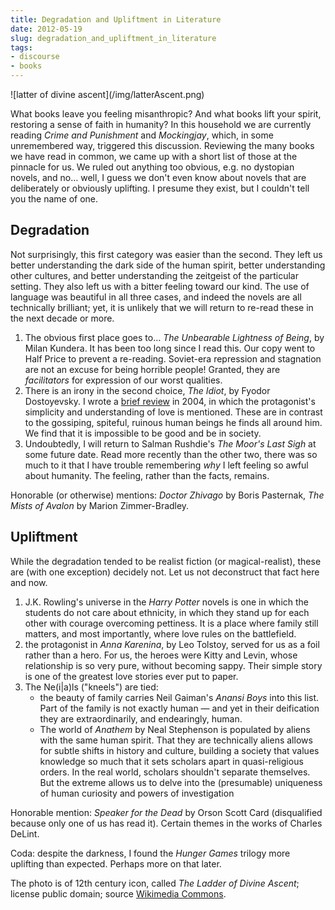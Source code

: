 ```yaml
---
title: Degradation and Upliftment in Literature
date: 2012-05-19
slug: degradation_and_upliftment_in_literature
tags:
- discourse
- books
---
```


<div class="rightImage">
![latter of divine ascent](/img/latterAscent.png)
</div>

What books leave you feeling misanthropic? And what books lift your spirit,
restoring a sense of faith in humanity? In this household we are currently
reading _Crime and Punishment_ and _Mockingjay_, which, in some unremembered
way, triggered this discussion. Reviewing the many books we have read in common,
we came up with a short list of those at the pinnacle for us. We ruled out
anything too obvious, e.g. no dystopian novels, and no&hellip; well, I guess we
don't even know about novels that are deliberately or obviously uplifting. I
presume they exist, but I couldn't tell you the name of one.

<!-- truncate -->

## Degradation

Not surprisingly, this first category was easier than the second. They left us
better understanding the dark side of the human spirit, better understanding
other cultures, and better understanding the zeitgeist of the particular
setting. They also left us with a bitter feeling toward our kind. The use of
language was beautiful in all three cases, and indeed the novels are all
technically brilliant; yet, it is unlikely that we will return to re-read these
in the next decade or more.

1. The obvious first place goes to&hellip; _The Unbearable Lightness of Being_,
   by Milan Kundera. It has been too long since I read this. Our copy went to
   Half Price to prevent a re-reading. Soviet-era repression and stagnation are
   not an excuse for being horrible people! Granted, they are _facilitators_ for
   expression of our worst qualities.
2. There is an irony in the second choice, _The Idiot_, by Fyodor Dostoyevsky. I
   wrote a [brief review](/archive/2004/07/16/dostoyevskys_th) in 2004, in which
   the protagonist's simplicity and understanding of love is mentioned. These
   are in contrast to the gossiping, spiteful, ruinous human beings he finds all
   around him. We find that it is impossible to be good and be in society.
3. Undoubtedly, I will return to Salman Rushdie's _The Moor's Last Sigh_ at some
   future date. Read more recently than the other two, there was so much to it
   that I have trouble remembering _why_ I left feeling so awful about humanity.
   The feeling, rather than the facts, remains.

Honorable (or otherwise) mentions: _Doctor Zhivago_ by Boris Pasternak, _The
Mists of Avalon_ by Marion Zimmer-Bradley.

## Upliftment

While the degradation tended to be realist fiction (or magical-realist), these
are (with one exception) decidely not. Let us not deconstruct that fact here and
now.

1. J.K. Rowling's universe in the _Harry Potter_ novels is one in which the
   students do not care about ethnicity, in which they stand up for each other
   with courage overcoming pettiness. It is a place where family still matters,
   and most importantly, where love rules on the battlefield.
2. the protagonist in _Anna Karenina_, by Leo Tolstoy, served for us as a foil
   rather than a hero. For us, the heroes were Kitty and Levin, whose
   relationship is so very pure, without becoming sappy. Their simple story is
   one of the greatest love stories ever put to paper.
3. The Ne(i|a)ls ("kneels") are tied:
   * the beauty of family carries Neil Gaiman's _Anansi Boys_ into this list. Part
     of the family is not exactly human &mdash; and yet in their deification they
     are extraordinarily, and endearingly, human.
   * The world of _Anathem_ by Neal Stephenson is populated by aliens with the
     same human spirit. That they are technically aliens allows for subtle shifts
     in history and culture, building a society that values knowledge so much that
     it sets scholars apart in quasi-religious orders. In the real world, scholars
     shouldn't separate themselves. But the extreme allows us to delve into the
     (presumable) uniqueness of human curiosity and powers of investigation

Honorable mention: _Speaker for the Dead_ by Orson Scott Card (disqualified
because only one of us has read it). Certain themes in the works of Charles
DeLint.

Coda: despite the darkness, I found the _Hunger Games_ trilogy more uplifting
than expected. Perhaps more on that later.

The photo is of 12th century icon, called _The Ladder of Divine Ascent_;
license public domain; source [Wikimedia
Commons](https://commons.wikimedia.org/wiki/File:The_Ladder_of_Divine_Ascent_Monastery_of_St_Catherine_Sinai_12th_century.jpg).
